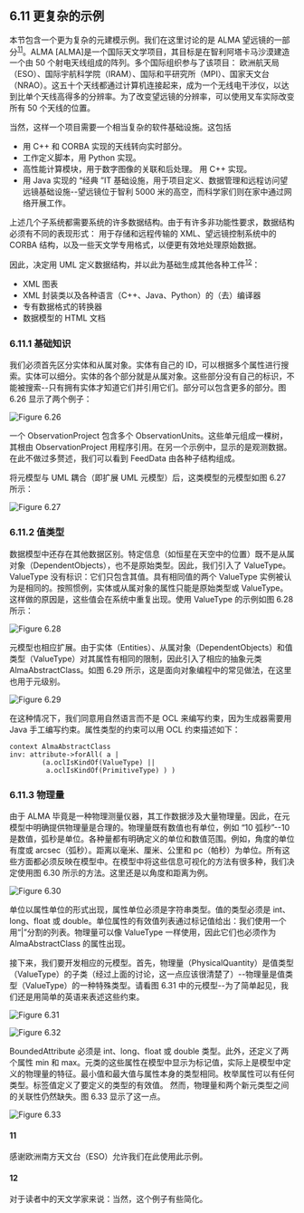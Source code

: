## 6.11 更复杂的示例
本节包含一个更为复杂的元建模示例。我们在这里讨论的是 ALMA 望远镜的一部分<sup>[11](#11)</sup>。ALMA [ALMA]是一个国际天文学项目，其目标是在智利阿塔卡马沙漠建造一个由 50 个射电天线组成的阵列。多个国际组织参与了该项目： 欧洲航天局（ESO）、国际宇航科学院（IRAM）、国际和平研究所（MPI）、国家天文台（NRAO）。这五十个天线都通过计算机连接起来，成为一个无线电干涉仪，以达到比单个天线高得多的分辨率。为了改变望远镜的分辨率，可以使用叉车实际改变所有 50 个天线的位置。

当然，这样一个项目需要一个相当复杂的软件基础设施。这包括
- 用 C++ 和 CORBA 实现的天线转向实时部分。
- 工作定义脚本，用 Python 实现。
- 高性能计算模块，用于数字图像的关联和后处理。
用 C++ 实现。
- 用 Java 实现的 “经典 ”IT 基础设施，用于项目定义、数据管理和远程访问望远镜基础设施--望远镜位于智利 5000 米的高空，而科学家们则在家中通过网络开展工作。

上述几个子系统都需要系统的许多数据结构。由于有许多非功能性要求，数据结构必须有不同的表现形式： 用于存储和远程传输的 XML、望远镜控制系统中的 CORBA 结构，以及一些天文学专用格式，以便更有效地处理原始数据。

因此，决定用 UML 定义数据结构，并以此为基础生成其他各种工件<sup>[12](#12)</sup>：
- XML 图表
- XML 封装类以及各种语言（C++、Java、Python）的（去）编译器
- 专有数据格式的转换器
- 数据模型的 HTML 文档

### 6.11.1 基础知识
我们必须首先区分实体和从属对象。实体有自己的 ID，可以根据多个属性进行搜索。实体可以细分。实体的各个部分就是从属对象。这些部分没有自己的标识，不能被搜索--只有拥有实体才知道它们并引用它们。部分可以包含更多的部分。图 6.26 显示了两个例子：

![Figure 6.26](../img/f6.26.png)

一个 ObservationProject 包含多个 ObservationUnits。这些单元组成一棵树，其根由 ObservationProject 用程序引用。在另一个示例中，显示的是观测数据。在此不做过多赘述，我们可以看到 FeedData 由各种子结构组成。

将元模型与 UML 耦合（即扩展 UML 元模型）后，这类模型的元模型如图 6.27 所示：

![Figure 6.27](../img/f6.27.png)

### 6.11.2 值类型
数据模型中还存在其他数据区别。特定信息（如恒星在天空中的位置）既不是从属对象（DependentObjects），也不是原始类型。因此，我们引入了 ValueType。ValueType 没有标识：它们只包含其值。具有相同值的两个 ValueType 实例被认为是相同的。按照惯例，实体或从属对象的属性只能是原始类型或 ValueType。这样做的原因是，这些值会在系统中重复出现。使用 ValueType 的示例如图 6.28 所示：

![Figure 6.28](../img/f6.28.png)

元模型也相应扩展。由于实体（Entities）、从属对象（DependentObjects）和值类型（ValueType）对其属性有相同的限制，因此引入了相应的抽象元类 AlmaAbstractClass。如图 6.29 所示，这是面向对象编程中的常见做法，在这里也用于元级别。

![Figure 6.29](../img/f6.29.png)

在这种情况下，我们同意用自然语言而不是 OCL 来编写约束，因为生成器需要用 Java 手工编写约束。属性类型的约束可以用 OCL 约束描述如下：

```
context AlmaAbstractClass
inv: attribute->forAll( a |
        (a.oclIsKindOf(ValueType) ||
         a.oclIsKindOf(PrimitiveType) ) )
```

### 6.11.3 物理量
由于 ALMA 毕竟是一种物理测量仪器，其工作数据涉及大量物理量。因此，在元模型中明确提供物理量是合理的。物理量既有数值也有单位，例如 “10 弧秒”--10 是数值，弧秒是单位。各种量都有明确定义的单位和数值范围。例如，角度的单位有度或 arcsec（弧秒）。距离以毫米、厘米、公里和 pc（帕秒）为单位。所有这些方面都必须反映在模型中。在模型中将这些信息可视化的方法有很多种，我们决定使用图 6.30 所示的方法。这里还是以角度和距离为例。

![Figure 6.30](../img/f6.30.png)

单位以属性单位的形式出现，属性单位必须是字符串类型。值的类型必须是 int、long、float 或 double。单位属性的有效值列表通过标记值给出：我们使用一个用“|”分割的列表。物理量可以像 ValueType 一样使用，因此它们也必须作为 AlmaAbstractClass 的属性出现。

接下来，我们要开发相应的元模型。首先，物理量（PhysicalQuantity）是值类型（ValueType）的子类（经过上面的讨论，这一点应该很清楚了）--物理量是值类型（ValueType）的一种特殊类型。请看图 6.31 中的元模型--为了简单起见，我们还是用简单的英语来表述这些约束。

![Figure 6.31](../img/f6.31.png)

![Figure 6.32](../img/f6.32.png)

BoundedAttribute 必须是 int、long、float 或 double 类型。此外，还定义了两个属性 min 和 max。元类的这些属性在模型中显示为标记值，实际上是模型中定义的物理量的特征。最小值和最大值与属性本身的类型相同。枚举属性可以有任何类型。标签值定义了要定义的类型的有效值。
然而，物理量和两个新元类型之间的关联性仍然缺失。图 6.33 显示了这一点。

![Figure 6.33](../img/f6.33.png)

#### 11
感谢欧洲南方天文台（ESO）允许我们在此使用此示例。

#### 12
对于读者中的天文学家来说：当然，这个例子有些简化。
